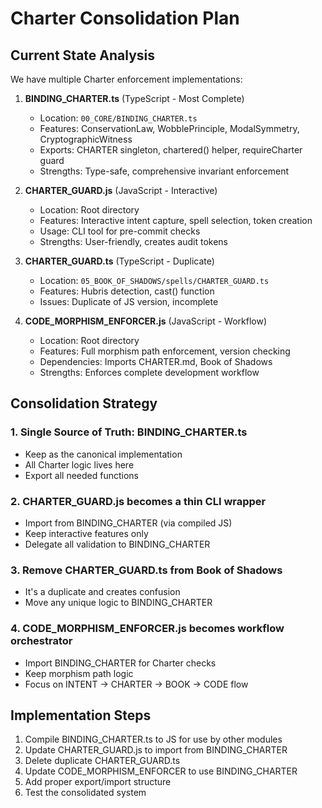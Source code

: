 # Charter Consolidation Plan

## Current State Analysis

We have multiple Charter enforcement implementations:

1. **BINDING_CHARTER.ts** (TypeScript - Most Complete)
   - Location: `00_CORE/BINDING_CHARTER.ts`
   - Features: ConservationLaw, WobblePrinciple, ModalSymmetry, CryptographicWitness
   - Exports: CHARTER singleton, chartered() helper, requireCharter guard
   - Strengths: Type-safe, comprehensive invariant enforcement

2. **CHARTER_GUARD.js** (JavaScript - Interactive)
   - Location: Root directory
   - Features: Interactive intent capture, spell selection, token creation
   - Usage: CLI tool for pre-commit checks
   - Strengths: User-friendly, creates audit tokens

3. **CHARTER_GUARD.ts** (TypeScript - Duplicate)
   - Location: `05_BOOK_OF_SHADOWS/spells/CHARTER_GUARD.ts`
   - Features: Hubris detection, cast() function
   - Issues: Duplicate of JS version, incomplete

4. **CODE_MORPHISM_ENFORCER.js** (JavaScript - Workflow)
   - Location: Root directory
   - Features: Full morphism path enforcement, version checking
   - Dependencies: Imports CHARTER.md, Book of Shadows
   - Strengths: Enforces complete development workflow

## Consolidation Strategy

### 1. Single Source of Truth: BINDING_CHARTER.ts
- Keep as the canonical implementation
- All Charter logic lives here
- Export all needed functions

### 2. CHARTER_GUARD.js becomes a thin CLI wrapper
- Import from BINDING_CHARTER (via compiled JS)
- Keep interactive features only
- Delegate all validation to BINDING_CHARTER

### 3. Remove CHARTER_GUARD.ts from Book of Shadows
- It's a duplicate and creates confusion
- Move any unique logic to BINDING_CHARTER

### 4. CODE_MORPHISM_ENFORCER.js becomes workflow orchestrator
- Import BINDING_CHARTER for Charter checks
- Keep morphism path logic
- Focus on INTENT → CHARTER → BOOK → CODE flow

## Implementation Steps

1. Compile BINDING_CHARTER.ts to JS for use by other modules
2. Update CHARTER_GUARD.js to import from BINDING_CHARTER
3. Delete duplicate CHARTER_GUARD.ts
4. Update CODE_MORPHISM_ENFORCER to use BINDING_CHARTER
5. Add proper export/import structure
6. Test the consolidated system